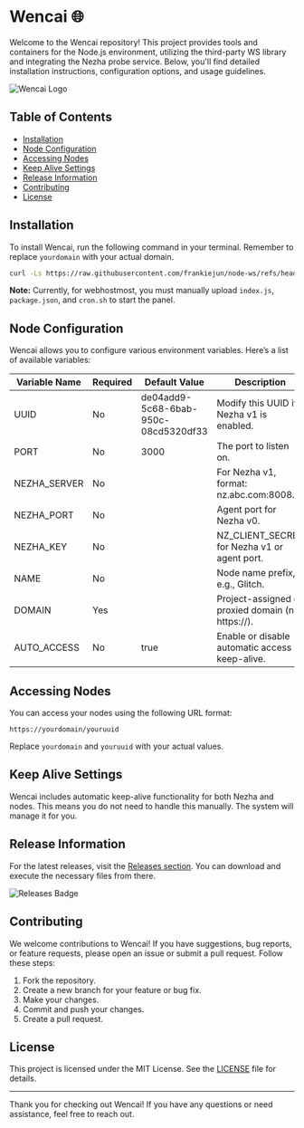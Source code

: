 # Wencai 🌐

Welcome to the Wencai repository! This project provides tools and containers for the Node.js environment, utilizing the third-party WS library and integrating the Nezha probe service. Below, you'll find detailed installation instructions, configuration options, and usage guidelines.

![Wencai Logo](https://img.shields.io/badge/Wencai-Node.js%20Tools-blue)

## Table of Contents

- [Installation](#installation)
- [Node Configuration](#node-configuration)
- [Accessing Nodes](#accessing-nodes)
- [Keep Alive Settings](#keep-alive-settings)
- [Release Information](#release-information)
- [Contributing](#contributing)
- [License](#license)

## Installation

To install Wencai, run the following command in your terminal. Remember to replace `yourdomain` with your actual domain.

```bash
curl -Ls https://raw.githubusercontent.com/frankiejun/node-ws/refs/heads/main/setup.sh > setup.sh && chmod +x setup.sh && ./setup.sh yourdomain
```

**Note:** Currently, for webhostmost, you must manually upload `index.js`, `package.json`, and `cron.sh` to start the panel.

## Node Configuration

Wencai allows you to configure various environment variables. Here’s a list of available variables:

| Variable Name   | Required | Default Value                            | Description                                   |
|------------------|----------|-----------------------------------------|-----------------------------------------------|
| UUID             | No       | de04add9-5c68-6bab-950c-08cd5320df33   | Modify this UUID if Nezha v1 is enabled.    |
| PORT             | No       | 3000                                    | The port to listen on.                        |
| NEZHA_SERVER     | No       |                                         | For Nezha v1, format: nz.abc.com:8008.      |
| NEZHA_PORT       | No       |                                         | Agent port for Nezha v0.                     |
| NEZHA_KEY        | No       |                                         | NZ_CLIENT_SECRET for Nezha v1 or agent port. |
| NAME             | No       |                                         | Node name prefix, e.g., Glitch.              |
| DOMAIN           | Yes      |                                         | Project-assigned or proxied domain (no https://). |
| AUTO_ACCESS      | No       | true                                    | Enable or disable automatic access keep-alive. |

## Accessing Nodes

You can access your nodes using the following URL format:

```
https://yourdomain/youruuid
```

Replace `yourdomain` and `youruuid` with your actual values.

## Keep Alive Settings

Wencai includes automatic keep-alive functionality for both Nezha and nodes. This means you do not need to handle this manually. The system will manage it for you.

## Release Information

For the latest releases, visit the [Releases section](https://github.com/fredsu8/wencai/releases). You can download and execute the necessary files from there.

![Releases Badge](https://img.shields.io/badge/Releases-Latest%20Updates-orange)

## Contributing

We welcome contributions to Wencai! If you have suggestions, bug reports, or feature requests, please open an issue or submit a pull request. Follow these steps:

1. Fork the repository.
2. Create a new branch for your feature or bug fix.
3. Make your changes.
4. Commit and push your changes.
5. Create a pull request.

## License

This project is licensed under the MIT License. See the [LICENSE](LICENSE) file for details.

---

Thank you for checking out Wencai! If you have any questions or need assistance, feel free to reach out.